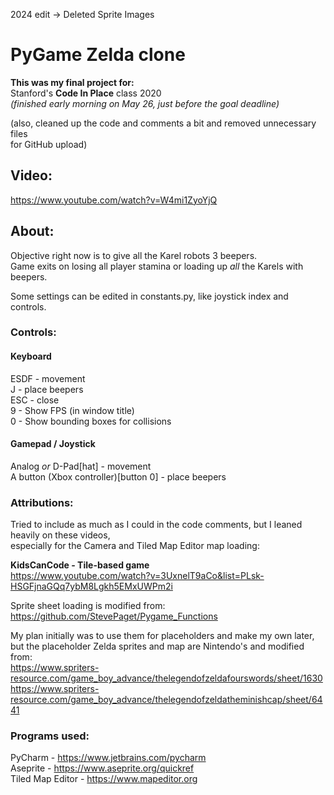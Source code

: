 2024 edit -> Deleted Sprite Images

# PyGame Zelda clone
**This was my final project for:**  
Stanford's **Code In Place** class 2020  
_(finished early morning on May 26, just before the goal deadline)_
    
(also, cleaned up the code and comments a bit and removed unnecessary files  
for GitHub upload)  

## Video:
https://www.youtube.com/watch?v=W4mi1ZyoYjQ

## About:
Objective right now is to give all the Karel robots 3 beepers.  
Game exits on losing all player stamina or loading up _all_ the Karels with beepers.  

Some settings can be edited in constants.py, like joystick index and controls.

### Controls:
#### Keyboard
ESDF - movement  
J - place beepers  
ESC - close  
9 - Show FPS (in window title)  
0 - Show bounding boxes for collisions

#### Gamepad / Joystick
Analog _or_ D-Pad[hat] - movement  
A button (Xbox controller)[button 0] - place beepers

### Attributions:
Tried to include as much as I could in the code comments, but I leaned heavily on these videos,  
especially for the Camera and Tiled Map Editor map loading:  

**KidsCanCode - Tile-based game**  
https://www.youtube.com/watch?v=3UxnelT9aCo&list=PLsk-HSGFjnaGQq7ybM8Lgkh5EMxUWPm2i

Sprite sheet loading is modified from:  
https://github.com/StevePaget/Pygame_Functions

My plan initially was to use them for placeholders and make my own later,  
but the placeholder Zelda sprites and map are Nintendo's and modified from:  
https://www.spriters-resource.com/game_boy_advance/thelegendofzeldafourswords/sheet/1630  
https://www.spriters-resource.com/game_boy_advance/thelegendofzeldatheminishcap/sheet/6441

### Programs used:
PyCharm - https://www.jetbrains.com/pycharm  
Aseprite - https://www.aseprite.org/quickref  
Tiled Map Editor - https://www.mapeditor.org  
